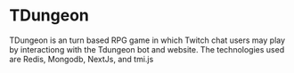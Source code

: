 # TDungeon
TDungeon is an turn based RPG game in which Twitch chat users may play by interactiong with the Tdungeon bot and website. The technologies used are Redis, Mongodb, NextJs, and tmi.js
